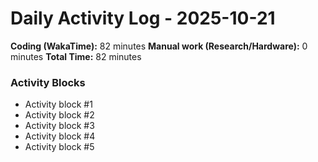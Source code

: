 # Daily Activity Log - 2025-10-21

**Coding (WakaTime):** 82 minutes
**Manual work (Research/Hardware):** 0 minutes
**Total Time:** 82 minutes

### Activity Blocks
- Activity block #1
- Activity block #2
- Activity block #3
- Activity block #4
- Activity block #5
